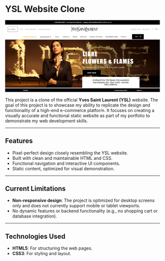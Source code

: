 # YSL Website Clone
  ![image alt](https://github.com/apiwat1234/apiwat1234.github.io/blob/95cdddcfd14ea72f98641afee9951b133a7c646f/ysl.png)

This project is a clone of the official **Yves Saint Laurent (YSL)** website. The goal of this project is to showcase my ability to replicate the design and functionality of
a high-end e-commerce platform. It focuses on creating
a visually accurate and functional static website as part of my portfolio to demonstrate my web development skills.

---

## **Features**
- Pixel-perfect design closely resembling the YSL website.
- Built with clean and maintainable HTML and CSS.
- Functional navigation and interactive UI components.
- Static content, optimized for visual demonstration.

---

## **Current Limitations**
- **Non-responsive design**: The project is optimized for desktop screens only and does not currently support mobile or tablet viewports.
- No dynamic features or backend functionality (e.g., no shopping cart or database integration).

---

## **Technologies Used**
- **HTML5**: For structuring the web pages.
- **CSS3**: For styling and layout.
